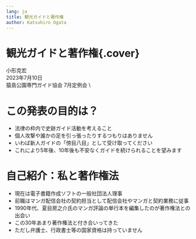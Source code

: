 ```yaml
---
lang: ja
title: 観光ガイドと著作権
author: Katsuhiro Ogata
---
```



# 観光ガイドと著作権{.cover}

小形克宏 \
2023年7月10日 \
猿島公園専門ガイド協会 7月定例会 \

# この発表の目的は？

- 法律の枠内で史跡ガイド活動を考えること
- 個人攻撃や誰かの足を引っ張ったりするつもりはありません
- いわば新人ガイドの「傍目八目」として受け取ってください
- これにより5年後、10年後も不安なくガイドを続けられることを望みます

# 自己紹介：私と著作権法

- 現在は電子書籍作成ソフトの一般社団法人理事
- 前職はマンガ配信会社の契約担当として配信会社やマンガと契約業務に従事
- 1990年代、夏目房之介氏のマンガ評論の単行本を編集したのが著作権法との出会い
- この30年あまり著作権法と付き合いってきた
- ただし弁護士、行政書士等の国家資格は持っていません

# 


